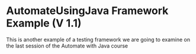 AutomateUsingJava Framework Example (V 1.1)
===================================

This is another example of a testing framework we are going to examine on the last session of the Automate with Java course

